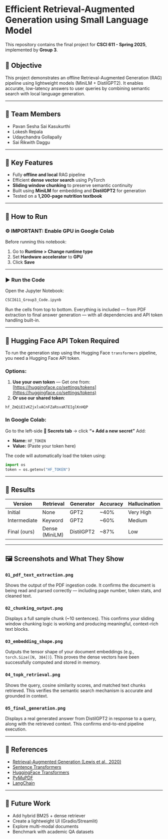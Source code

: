 # Efficient Retrieval-Augmented Generation using Small Language Model

This repository contains the final project for **CSCI 611 - Spring 2025**, implemented by **Group 3**.

## 📌 Objective

This project demonstrates an offline Retrieval-Augmented Generation (RAG) pipeline using lightweight models (MiniLM + DistilGPT2). It enables accurate, low-latency answers to user queries by combining semantic search with local language generation.

---

## 👥 Team Members

- Pavan Sesha Sai Kasukurthi  
- Lokesh Repala  
- Udaychandra Gollapally  
- Sai Rikwith Daggu  

---

## 🧠 Key Features

- Fully **offline and local** RAG pipeline  
- Efficient **dense vector search** using PyTorch  
- **Sliding window chunking** to preserve semantic continuity  
- Built using **MiniLM** for embedding and **DistilGPT2** for generation  
- Tested on a **1,200-page nutrition textbook**  

---

## 🚀 How to Run

### ⚙️ IMPORTANT: Enable GPU in Google Colab
Before running this notebook:
1. Go to **Runtime > Change runtime type**
2. Set **Hardware accelerator** to **GPU**
3. Click **Save**

---

### ▶️ Run the Code

Open the Jupyter Notebook:
```bash
CSCI611_Group3_Code.ipynb
````

Run the cells from top to bottom. Everything is included — from PDF extraction to final answer generation — with all dependencies and API token handling built-in.

---

## 🔐 Hugging Face API Token Required

To run the generation step using the Hugging Face `transformers` pipeline, you need a Hugging Face API token.

### Options:

1. **Use your own token** — Get one from: [https://huggingface.co/settings/tokens](https://huggingface.co/settings/tokens)
2. **Or use our shared token**:

```
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
```

### In Google Colab:

Go to the left-side **🔐 Secrets tab** → click **“+ Add a new secret”**
Add:

* **Name:** `HF_TOKEN`
* **Value:** (Paste your token here)

The code will automatically load the token using:

```python
import os
token = os.getenv("HF_TOKEN")
```

---

## 🧪 Results

| Version      | Retrieval      | Generator  | Accuracy | Hallucination |
| ------------ | -------------- | ---------- | -------- | ------------- |
| Initial      | None           | GPT2       | \~40%    | Very High     |
| Intermediate | Keyword        | GPT2       | \~60%    | Medium        |
| Final (ours) | Dense (MiniLM) | DistilGPT2 | \~87%    | Low           |

---

## 🖼️ Screenshots and What They Show

### `01_pdf_text_extraction.png`

Shows the output of the PDF ingestion code. It confirms the document is being read and parsed correctly — including page number, token stats, and cleaned text.

### `02_chunking_output.png`

Displays a full sample chunk (\~10 sentences). This confirms your sliding window chunking logic is working and producing meaningful, context-rich text blocks.

### `03_embedding_shape.png`

Outputs the tensor shape of your document embeddings (e.g., `torch.Size([N, 384])`). This proves the dense vectors have been successfully computed and stored in memory.

### `04_topk_retrieval.png`

Shows the query, cosine similarity scores, and matched text chunks retrieved. This verifies the semantic search mechanism is accurate and grounded in context.

### `05_final_generation.png`

Displays a real generated answer from DistilGPT2 in response to a query, along with the retrieved context. This confirms end-to-end pipeline execution.

---

## 📘 References

* [Retrieval-Augmented Generation (Lewis et al., 2020)](https://arxiv.org/abs/2005.11401)
* [Sentence Transformers](https://www.sbert.net/)
* [HuggingFace Transformers](https://huggingface.co/transformers/)
* [PyMuPDF](https://pymupdf.readthedocs.io/)
* [LangChain](https://www.langchain.com/)

---

## 🔭 Future Work

* Add hybrid BM25 + dense retriever
* Create a lightweight UI (Gradio/Streamlit)
* Explore multi-modal documents
* Benchmark with academic QA datasets
